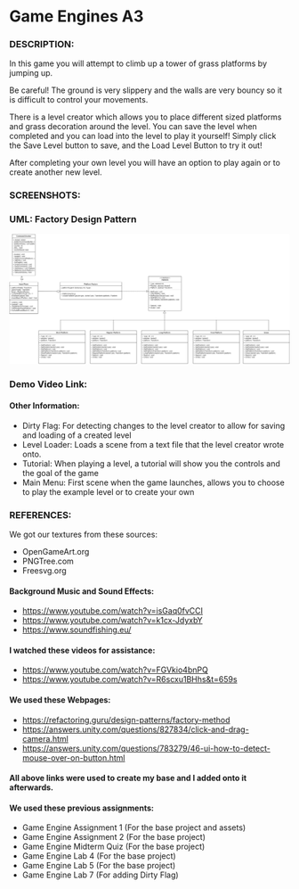 # Game Engines A3

### DESCRIPTION:	
In this game you will attempt to climb up a tower of grass platforms by jumping up.

Be careful! The ground is very slippery and the walls are very bouncy so it is difficult to control your movements.

There is a level creator which allows you to place different sized platforms and grass decoration around the level. You can save the level when completed and you
can load into the level to play it yourself! Simply click the Save Level button to save, and the Load Level Button to try it out!

After completing your own level you will have an option to play again or to create another new level.

### SCREENSHOTS:


### UML: Factory Design Pattern
![](https://github.com/Aideng666/GameEnginesAssignment1/blob/Assignment2/images/A2%20UML.png)

### Demo Video Link: 

#### Other Information:
- Dirty Flag: For detecting changes to the level creator to allow for saving and loading of a created level
- Level Loader: Loads a scene from a text file that the level creator wrote onto.
- Tutorial: When playing a level, a tutorial will show you the controls and the goal of the game
- Main Menu: First scene when the game launches, allows you to choose to play the example level or to create your own


### REFERENCES:
We got our textures from these sources:

- OpenGameArt.org
- PNGTree.com
- Freesvg.org

#### Background Music and Sound Effects:

- https://www.youtube.com/watch?v=isGaq0fvCCI
- https://www.youtube.com/watch?v=k1cx-JdyxbY
- https://www.soundfishing.eu/

#### I watched these videos for assistance:

- https://www.youtube.com/watch?v=FGVkio4bnPQ
- https://www.youtube.com/watch?v=R6scxu1BHhs&t=659s

#### We used these Webpages:

- https://refactoring.guru/design-patterns/factory-method
- https://answers.unity.com/questions/827834/click-and-drag-camera.html
- https://answers.unity.com/questions/783279/46-ui-how-to-detect-mouse-over-on-button.html


#### All above links were used to create my base and I added onto it afterwards.

#### We used these previous assignments: 

- Game Engine Assignment 1 (For the base project and assets)
- Game Engine Assignment 2 (For the base project)
- Game Engine Midterm Quiz (For the base project)
- Game Engine Lab 4 (For the base project)
- Game Engine Lab 5 (For the base project)
- Game Engine Lab 7 (For adding Dirty Flag)
